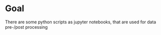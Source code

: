 # Goal

There are some python scripts as jupyter notebooks, that are used for data pre-/post processing
